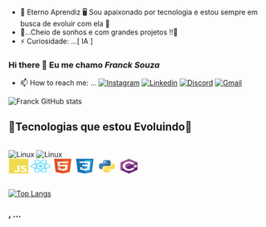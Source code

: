 - 🦉 Eterno Aprendiz 🖥️ Sou apaixonado por tecnologia e estou sempre em busca de evoluir com ela 🚀
- 🤖...Cheio de sonhos e com grandes projetos !!🤖
- ⚡ Curiosidade: ...[ IA ]
  
### Hi there 🖖 Eu me chamo *Franck Souza*
- 📫 How to reach me: ...
[![Instagram](https://img.shields.io/badge/Instagram-E4405F?style=for-the-badge&logo=instagram&logoColor=white)](https://www.instagram.com/franck_d_souza/)
[![Linkedin](https://img.shields.io/badge/LinkedIn-0077B5?style=for-the-badge&logo=linkedin&logoColor=white)](https://www.linkedin.com/in/francivan-d-souza-03b51522a/)
[![Discord](https://img.shields.io/badge/Discord-7289DA?style=for-the-badge&logo=discord&logoColor=white)](https://discord.gg/JFGGHWeVwm)
[![Gmail](https://img.shields.io/badge/Gmail-D14836?style=for-the-badge&logo=gmail&logoColor=white)](mailto:francksouzah@gmail.com)



![Franck GitHub stats](https://github-readme-stats.vercel.app/api?username=FranckSouza&show_icons=true&theme=midnight-purple)



## 🌱**Tecnologias que estou Evoluindo**🌱

<div style="display: inline_block"><br>
  <img aling="center" alt="Linux"  src="https://img.shields.io/badge/Linux-FCC624?style=for-the-badge&logo=linux&logoColor=black"/> 
  <img aling="center" alt="Linux"  src="https://img.shields.io/badge/Windows-0078D6?style=for-the-badge&logo=windows&logoColor=white"/> <br>
  <img align="center" alt="Rafa-Js" height="30" width="40" src="https://raw.githubusercontent.com/devicons/devicon/master/icons/javascript/javascript-plain.svg">  
  <img align="center" alt="Rafa-React" height="30" width="40" src="https://raw.githubusercontent.com/devicons/devicon/master/icons/react/react-original.svg">
  <img align="center" alt="Rafa-HTML" height="30" width="40" src="https://raw.githubusercontent.com/devicons/devicon/master/icons/html5/html5-original.svg">
  <img align="center" alt="Rafa-CSS" height="30" width="40" src="https://raw.githubusercontent.com/devicons/devicon/master/icons/css3/css3-original.svg">
  <img align="center" alt="Rafa-Python" height="30" width="40" src="https://raw.githubusercontent.com/devicons/devicon/master/icons/python/python-original.svg">
  <img align="center" alt="Rafa-Csharp" height="30" width="40" src="https://raw.githubusercontent.com/devicons/devicon/master/icons/csharp/csharp-original.svg">
</div>


<br>

[![Top Langs](https://github-readme-stats.vercel.app/api/top-langs/?username=FranckSouza)](https://github.com/FranckSouza/github-readme-stats)


###  ,  ...
